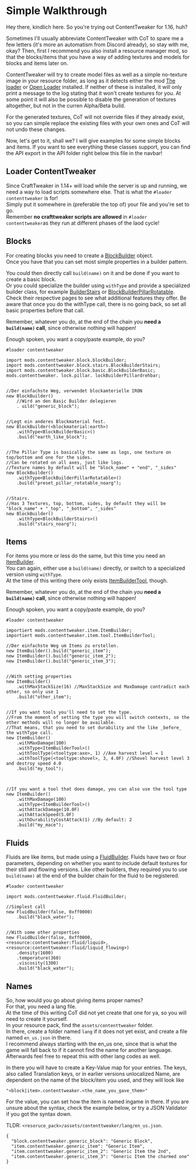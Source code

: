 # Simple Walkthrough

Hey there, kindlich here. So you're trying out ContentTweaker for 1.16, huh?

Sometimes I'll usually abbreviate ContentTweaker with CoT to spare me a few letters (it's more an automatism from Discord already), so stay with me, okay? Then, first I recommend you also install a resource manager mod, so that the blocks/items that you have a way of adding textures and models for blocks and items later on.

ContentTweaker will try to create model files as well as a simple no-texture image in your resource folder, as long as it detects either the mod [The loader](https://www.curseforge.com/minecraft/mc-mods/the-loader) or [Open Loader](https://www.curseforge.com/minecraft/mc-mods/open-loader) installed. If neither of these is installed, it will only print a message to the log stating that it won't create textures for you. At some point it will also be possible to disable the generation of textures altogether, but not in the curren Alpha/Beta build.

For the generated textures, CoT will not override files if they already exist, so you can simple replace the existing files with your own ones and CoT will not undo these changes.


Now, let's get to it, shall we? I will give examples for some simple blocks and items. If you want to see everything these classes support, you can find the API export in the API folder right below this file in the navbar!

## Loader ContentTweaker
Since CraftTweaker in 1.14+ will load while the server is up and running, we need a way to load scripts somewhere else. That is what the `#loader contenttweaker` is for!  
Simply put it somewhere in (preferable the top of) your file and you're set to go.  
Remember **no crafttweaker scripts are allowed** in `#loader contenttweaker`as they run at different phases of the laod cycle!


## Blocks

For creating blocks you need to create a [BlockBuilder](/mods/contenttweaker/API/block/BlockBuilder) object.  
Once you have that you can set most simple properties in a builder pattern.

You could then directly call `build(name)` on it and be done if you want to create a basic block.  
Or you could specialize the builder using `withType` and provide a specialized builder class, for example [BuilderStairs](/mods/contenttweaker/API/block/stairs/BlockBuilderStairs) or [BlockBuilderPillarRotatable](/mods/contenttweaker/API/block/pillar/BlockBuilderPillarRotatable). Check their respective pages to see what additional features they offer. Be aware that once you do the withType call, there is no going back, so set all basic properties before that call.

Remember, whatever you do, at the end of the chain you **need a `build(name)` call**, since otherwise nothing will happen!

Enough spoken, you want a copy/paste example, do you?

```zenscript
#loader contenttweaker

import mods.contenttweaker.block.blockBuilder;
import mods.contenttweaker.block.stairs.BlockBuilderStairs;
import mods.contenttweaker.block.basic.BlockBuilderBasic;
mods.contenttweaker. lock.pillar. lockBuilderPillardrehbar;


//Der einfachste Weg, verwendet blockamterielle IRON
new BlockBuilder()
    //Wird an den Basic Builder delegieren
    . uild("generic_block");


//Legt ein anderes Blockmaterial fest.
new BlockBuilder(<blockmaterial:earth>)
    .withType<BlockBuilderBasic>()
    .build("earth_like_block");


//The Pillar Type is basically the same as logs, one texture on top/bottom and one for the sides.
//Can be rotated on all axes, just like logs.
//Texture names by default will be "block_name" + "end", "_sides"
new BlockBuilder()
    .withType<BlockBuilderPillarRotatable>()
    .build("preset_pillar_rotatable_noarg");


//Stairs.
//Has 3 Textures, top, bottom, sides, by default they will be "block_name" + "_top", "_bottom", "_sides"
new BlockBuilder()
    .withType<BlockBuilderStairs>()
    .build("stairs_noarg");
```


## Items

For items you more or less do the same, but this time you need an [ItemBuilder](/mods/contenttweaker/API/item/ItemBuilder).  
You can again, either use a `build(name)` directly, or switch to a specialized version using `withType`.  
At the time of this writing there only exists [ItemBuilderTool](/mods/contenttweaker/API/item/tool/ItemBuilderTool), though.

Remember, whatever you do, at the end of the chain you **need a `build(name)` call**, since otherwise nothing will happen!

Enough spoken, you want a copy/paste example, do you?
```zenscript
#loader contenttweaker

importiert mods.contenttweaker.item.ItemBuilder;
importiert mods.contenttweaker.item.tool.ItemBuilderTool;

//Der einfachste Weg um Items zu erstellen.
new ItemBuilder().build("generic_item");
new ItemBuilder().build("generic_item_2");
new ItemBuilder().build("generic_item_3");


//With setting properties
new ItemBuilder()
    .withMaxStackSize(16) //MaxStackSize and MaxDamage contradict each other, so only use 1
    .build("other_item");


//If you want tools you'll need to set the type.
//From the moment of setting the type you will switch contexts, so the other methods will no longer be available.
//That means, that you need to set durability and the like _before_ the withType call.
new ItemBuilder()
    .withMaxDamage(100)
    .withType<ItemBuilderTool>()
    .withToolType(<tooltype:axe>, 1) //Axe harvest level = 1
    .withToolType(<tooltype:shovel>, 3, 4.0F) //Shovel harvest level 3 and destroy speed 4.0
    .build("my_tool");



//If you want a tool that does damage, you can also use the tool type
new ItemBuilder()
    .withMaxDamage(100)
    .withType<ItemBuilderTool>()
    .withAttackDamage(10.0F)
    .withAttackSpeed(5.0F)
    .withDurabilityCostAttack(1) //By default: 2
    .build("my_mace");

```


## Fluids

Fluids are like items, but made using a [FluidBuilder](/mods/contenttweaker/API/fluid/FluidBuilder). Fluids have two or four parameters, depending on whether you want to include default textures for their still and flowing versions. Like other builders, they required you to use `build(name)` at the end of the builder chain for the fluid to be registered.

```zenscript
#loader contenttweaker

import mods.contenttweaker.fluid.FluidBuilder;

//Simplest call
new FluidBuilder(false, 0xff0000)
    .build("black_water");


//With some other properties
new FluidBuilder(false, 0xff0000, <resource:contenttweaker:fluid/liquid>, <resource:contenttweaker:fluid/liquid_flowing>)
    .density(1600)
    .temperature(360)
    .viscosity(1300)
    .build("black_water");

```


## Names
So, how would you go about giving items proper names?  
For that, you need a lang file.  
At the time of this writing CoT did not yet create that one for ya, so you will need to create it yourself.  
In your resource pack, find the `assets/contenttweaker` folder.  
In there, create a folder named `lang` if it does not yet exist, and create a file named `en_us.json` in there.  
I recommend always starting with the en_us one, since that is what the game will fall back to if it cannot find the name for another language. Afterwards feel free to repeat this with other lang codes as well.

In there you will have to create a Key-Value map for your entries. The keys, also called Translation keys, or in earlier versions unlocalized Name, are dependent on the name of the block/item you used, and they will look like
```
"<block|item>.contenttweaker.<the_name_you_gave_them>"
```
For the value, you can set how the item is named ingame in there. If you are unsure about the syntax, check the example below, or try a JSON Validator if you got the syntax down.


TLDR: `<resoruce_pack>/assets/contenttweaker/lang/en_us.json`.
```
{
  "block.contenttweaker.generic_block": "Generic Block",
  "item.contenttweaker.generic_item": "Generic Item",
  "item.contenttweaker.generic_item_2": "Generic Item the 2nd",
  "item.contenttweaker.generic_item_3": "Generic Item the charmed one"
}
```
